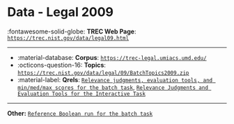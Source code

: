 # Data - Legal 2009 

:fontawesome-solid-globe: **TREC Web Page**: [`https://trec.nist.gov/data/legal09.html`](https://trec.nist.gov/data/legal09.html)

---

- :material-database: **Corpus**: [`https://trec-legal.umiacs.umd.edu/`](https://trec-legal.umiacs.umd.edu/)
- :octicons-question-16: **Topics**: [`https://trec.nist.gov/data/legal/09/BatchTopics2009.zip`](https://trec.nist.gov/data/legal/09/BatchTopics2009.zip)
- :material-label: **Qrels**: [`Relevance judgments, evaluation tools, and min/med/max scores for the batch task`](https://trec.nist.gov/data/legal/09/resultsL09.zip), [`Relevance Judgments and Evaluation Tools for the Interactive Task`](https://trec.nist.gov/data/legal/09/evalInt09.zip)


---

**Other:** [`Reference Boolean run for the batch task`](https://trec.nist.gov/data/legal/09/refL09B.gz)
